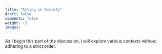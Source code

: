```yaml
---
title: "Acting in Society"
draft: false
comments: false
weight: -3
images:
---
```


As I begin this part of the discussion, I will explore various contexts without adhering to a strict order.